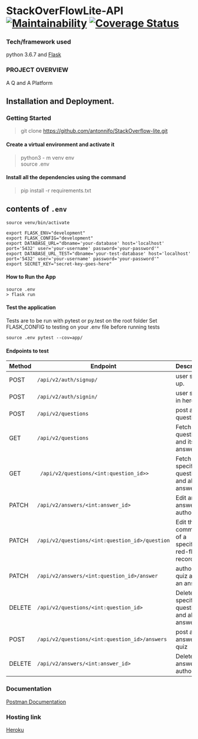 # StackOverFlowLite-API [![Maintainability](https://api.codeclimate.com/v1/badges/5c190be007229b41d114/maintainability)](https://codeclimate.com/github/antonnifo/StackOverflow-lite/maintainability) [![Coverage Status](https://coveralls.io/repos/github/antonnifo/StackOverflow-lite/badge.svg?branch=develop)](https://coveralls.io/github/antonnifo/StackOverflow-lite?branch=develop)

### Tech/framework used  
python 3.6.7 and [Flask](http://flask.pocoo.org/docs/dev/)   
### PROJECT OVERVIEW  
A Q and A Platform  
## Installation and Deployment. 
### Getting Started 
> git clone https://github.com/antonnifo/StackOverflow-lite.git 
#### Create a virtual environment and activate it 
> python3 - m venv env  
> source .env  
#### Install all the dependencies using the command
> pip install -r requirements.txt
## contents of `.env`   
```  
source venv/bin/activate  

export FLASK_ENV="development"   
export FLASK_CONFIG="development"  
export DATABASE_URL="dbname='your-database' host='localhost' port='5432' user='your-username' password='your-password'"   
export DATABASE_URL_TEST="dbname='your-test-database' host='localhost' port='5432' user='your-username' password='your-password'"   
export SECRET_KEY="secret-key-goes-here"
``` 
#### How to Run the App
 ```   
source .env
> flask run   
```

#### Test the application  
Tests are to be run with pytest or py.test on the root folder
Set FLASK_CONFIG to testing on your .env file before running tests   

`source .env
pytest --cov=app/`   
#### Endpoints to test  

| Method | Endpoint                                    | Description                                    |  
| ------ | ------------------------------------------- | ---------------------------------------------- |  
|POST    |`/api/v2/auth/signup/`                        |user signs up.                                 |  
|POST    |`/api/v2/auth/signin/`                       |user signs in here.                              |  
| POST   | `/api/v2/questions `                         | post a question.                      |  
| GET    | `/api/v2/questions `                         | Fetch all questions and its answers.                    |  
| GET    |` /api/v2/questions/<int:question_id>>`            | Fetch a specific question and all its answers.              |  
| PATCH  | `/api/v2/answers/<int:answer_id> `  | Edit an answer you authored.        |  
| PATCH  | `/api/v2/questions/<int:question_id>/question `   | Edit the comment of a specific red-flag record.         |  
| PATCH  | `/api/v2/answers/<int:question_id>/answer `   | author of a quiz accept an answer.         |
| DELETE | `/api/v2/questions/<int:question_id> `           | Delete a specific question and all its answers.             |    
|POST    |`/api/v2/questions/<int:question_id>/answers`                           |post an answer to a quiz                          |  
| DELETE | `/api/v2/answers/<int:answer_id> `           | Delete an answer you authored.   |
    
 
 ### Documentation  
 [Postman Documentation](https://web.postman.co/collections/5023026-a96230fc-692f-48da-91f1-e0d44d764d2c?workspace=4d54ae63-9d4b-4731-82b0-90598d247bfc#1d56fb24-901e-4d08-857a-d00d47f50894 "My postman docs link") 
 ### Hosting link
 [Heroku](https://wakali-stack.herokuapp.com/)
